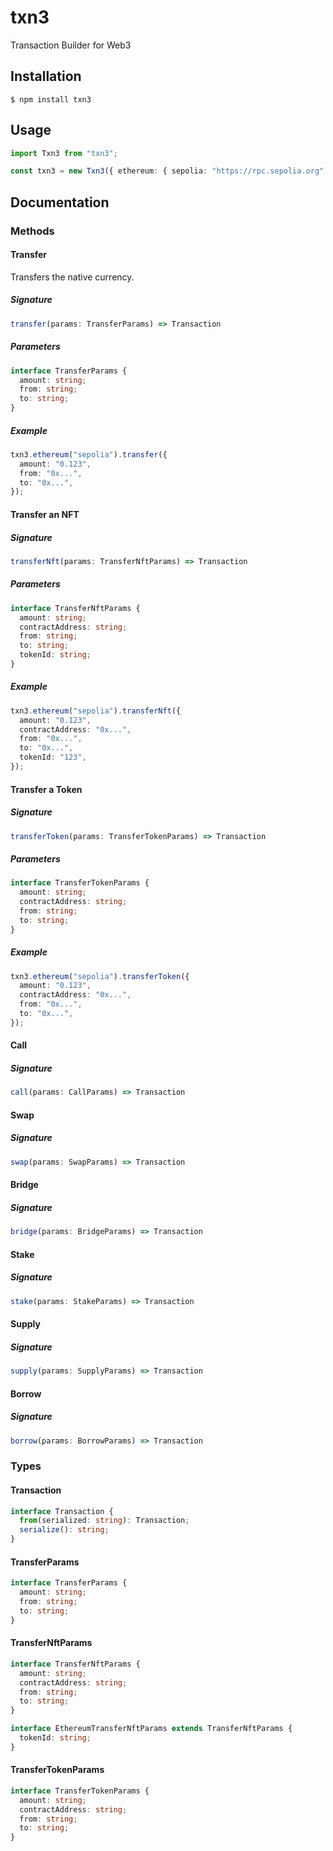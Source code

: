 # txn3

Transaction Builder for Web3

## Installation

```console
$ npm install txn3
```

## Usage

```typescript
import Txn3 from "txn3";

const txn3 = new Txn3({ ethereum: { sepolia: "https://rpc.sepolia.org" } });
```

## Documentation

### Methods

#### Transfer

Transfers the native currency.

##### Signature

```typescript
transfer(params: TransferParams) => Transaction
```

##### Parameters

```typescript
interface TransferParams {
  amount: string;
  from: string;
  to: string;
}
```

##### Example

```typescript
txn3.ethereum("sepolia").transfer({
  amount: "0.123",
  from: "0x...",
  to: "0x...",
});
```

#### Transfer an NFT

##### Signature

```typescript
transferNft(params: TransferNftParams) => Transaction
```

##### Parameters

```typescript
interface TransferNftParams {
  amount: string;
  contractAddress: string;
  from: string;
  to: string;
  tokenId: string;
}
```

##### Example

```typescript
txn3.ethereum("sepolia").transferNft({
  amount: "0.123",
  contractAddress: "0x...",
  from: "0x...",
  to: "0x...",
  tokenId: "123",
});
```

#### Transfer a Token

##### Signature

```typescript
transferToken(params: TransferTokenParams) => Transaction
```

##### Parameters

```typescript
interface TransferTokenParams {
  amount: string;
  contractAddress: string;
  from: string;
  to: string;
}
```

##### Example

```typescript
txn3.ethereum("sepolia").transferToken({
  amount: "0.123",
  contractAddress: "0x...",
  from: "0x...",
  to: "0x...",
});
```

#### Call

##### Signature

```typescript
call(params: CallParams) => Transaction
```

#### Swap

##### Signature

```typescript
swap(params: SwapParams) => Transaction
```

#### Bridge

##### Signature

```typescript
bridge(params: BridgeParams) => Transaction
```

#### Stake

##### Signature

```typescript
stake(params: StakeParams) => Transaction
```

#### Supply

##### Signature

```typescript
supply(params: SupplyParams) => Transaction
```

#### Borrow

##### Signature

```typescript
borrow(params: BorrowParams) => Transaction
```

### Types

#### Transaction

```typescript
interface Transaction {
  from(serialized: string): Transaction;
  serialize(): string;
}
```

#### TransferParams

```typescript
interface TransferParams {
  amount: string;
  from: string;
  to: string;
}
```

#### TransferNftParams

```typescript
interface TransferNftParams {
  amount: string;
  contractAddress: string;
  from: string;
  to: string;
}

interface EthereumTransferNftParams extends TransferNftParams {
  tokenId: string;
}
```

#### TransferTokenParams

```typescript
interface TransferTokenParams {
  amount: string;
  contractAddress: string;
  from: string;
  to: string;
}
```
